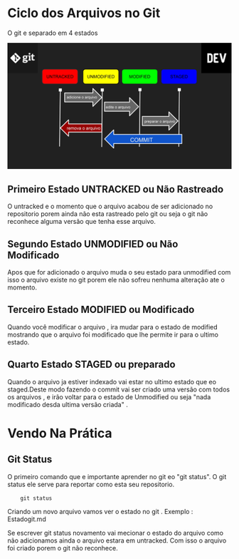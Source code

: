 
<h1>Ciclo dos Arquivos no Git</h1>

<p>O git e separado em 4 estados</p>

<img src="Imagens De Ilustração/clico_vida_git.jpg" width="950px">

<h2>Primeiro Estado UNTRACKED ou Não Rastreado</h2>

<p>O untracked e o momento que o arquivo acabou de ser adicionado no repositorio porem ainda não esta rastreado pelo git ou seja o git não reconhece alguma versão que tenha esse arquivo.</p>

<h2>Segundo Estado UNMODIFIED ou Não Modificado</h2>

<p>Apos que for adicionado o arquivo muda o seu estado para unmodified com isso o arquivo existe no git porem ele não sofreu nenhuma alteração ate o momento.</p>

<h2>Terceiro Estado MODIFIED ou Modificado</h2>

<p>Quando você modificar o arquivo , ira mudar para o estado de modified mostrando que o arquivo foi modificado que lhe permite ir para o ultimo estado.</p>

<h2>Quarto Estado STAGED ou preparado </h2>

<p>Quando o arquivo ja estiver indexado vai estar no ultimo estado que eo staged.Deste modo fazendo o commit vai ser criado uma versão com todos os arquivos , e irão voltar para o estado de Unmodified ou seja "nada modificado desda ultima versão criada" . </p>


<h1>Vendo Na Prática</h1>

<h2>Git Status</h2>

<p>O primeiro comando que e importante aprender no git eo "git status". O git status ele serve para reportar como esta seu repositorio.</p>

```
    git status
```

<p>Criando um novo arquivo vamos ver o estado no git  . Exemplo : Estadogit.md </p>

<p>Se escrever git status novamento vai mecionar o estado do arquivo como não adicionamos ainda o arquivo estara em untracked. Com isso o arquivo foi criado porem o git não reconhece.</p>

<img src="">































